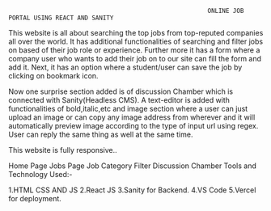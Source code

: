                                                            ONLINE JOB PORTAL USING REACT AND SANITY

This website is all about searching the top jobs from top-reputed companies all over the world. It has additional functionalities of searching and filter jobs on based of their job role or experience. Further more it has a form where a company user who wants to add their job on to our site can fill the form and add it. Next, it has an option where a student/user can save the job by clicking on bookmark icon.

Now one surprise section added is of discussion Chamber which is connected with Sanity(Headless CMS). A text-editor is added with functionalities of bold,italic,etc and image section where a user can just upload an image or can copy any image address from wherever and it will automatically preview image according to the type of input url using regex. User can reply the same thing as well at the same time.

This website is fully responsive..

Home Page
Jobs Page
Job Category Filter
Discussion Chamber
Tools and Technology Used:-

1.HTML CSS AND JS 2.React JS 3.Sanity for Backend. 4.VS Code 5.Vercel for deployment.


